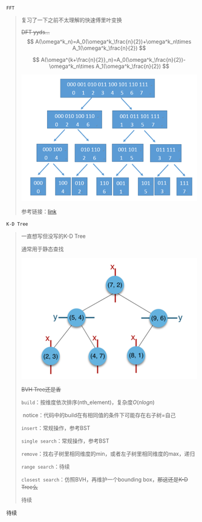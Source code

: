 `FFT`

> 复习了一下之前不太理解的快速傅里叶变换
>
> ~~DFT yyds...~~
> $$
> A(\omega^k_n)=A_0(\omega^k_\frac{n}{2})+\omega^k_n\times A_1(\omega^k_\frac{n}{2})
> $$
>
> $$
> A(\omega^{k+\frac{n}{2}}_n)=A_0(\omega^k_\frac{n}{2})-\omega^k_n\times A_1(\omega^k_\frac{n}{2})
> $$
>
> ![](../images/FFT.png)
>
> 参考链接：[link](https://zhuanlan.zhihu.com/p/31584464)

`K-D Tree`

> 一直想写但没写的K-D Tree
>
> 通常用于静态查找
>
> ![](../images/KDTree.png)
>
> ~~BVH Tree还是香~~
>
> `build`：按维度依次排序(nth_element)，复杂度$O(nlogn)$
>
> ​	notice：代码中的build在有相同值的条件下可能存在右子树=自己
>
> `insert`：常规操作，参考BST
>
> `single search`：常规操作，参考BST
>
> `remove`：找右子树里相同维度的min，或者左子树里相同维度的max，递归
>
> `range search`：待续
>
> `closest search`：仿照BVH，再维护一个bounding box，~~那这还是K-D Tree么~~
>
> 待续

待续